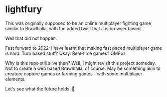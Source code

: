 # lightfury

This was originally supposed to be an online multiplayer fighting game similar to Brawlhalla, with the added twist that it is browser based.

Well that did not happen.

Fast forward to 2022: I have learnt that making fast paced multiplayer game is hard.
Turn based stuff? Okay.
Real-time games? OMFG!

Why is this repo still alive then?
Well, I might revisit this project someday. Not to create a web based Brawlhalla, of course. May be something akin to creature capture games or farming games - with some multiplayer elements.

Let's see what the future holds! 🤞

